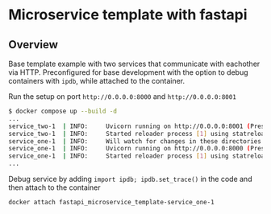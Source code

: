 # Microservice template with fastapi
## Overview
Base template example with two services that communicate with eachother via HTTP. Preconfigured for base development with the option to debug containers with `ipdb`, while attached to the container.

Run the setup on port `http://0.0.0.0:8000` and `http://0.0.0.0:8001`

```bash
$ docker compose up --build -d
...
service_two-1  | INFO:     Uvicorn running on http://0.0.0.0:8001 (Press CTRL+C to quit)
service_two-1  | INFO:     Started reloader process [1] using statreload
service_one-1  | INFO:     Will watch for changes in these directories: ['/code']
service_one-1  | INFO:     Uvicorn running on http://0.0.0.0:8000 (Press CTRL+C to quit)
service_one-1  | INFO:     Started reloader process [1] using statreload
...
```

Debug service by adding `import ipdb; ipdb.set_trace()` in the code and then attach to the container
```bash
docker attach fastapi_microservice_template-service_one-1
```
